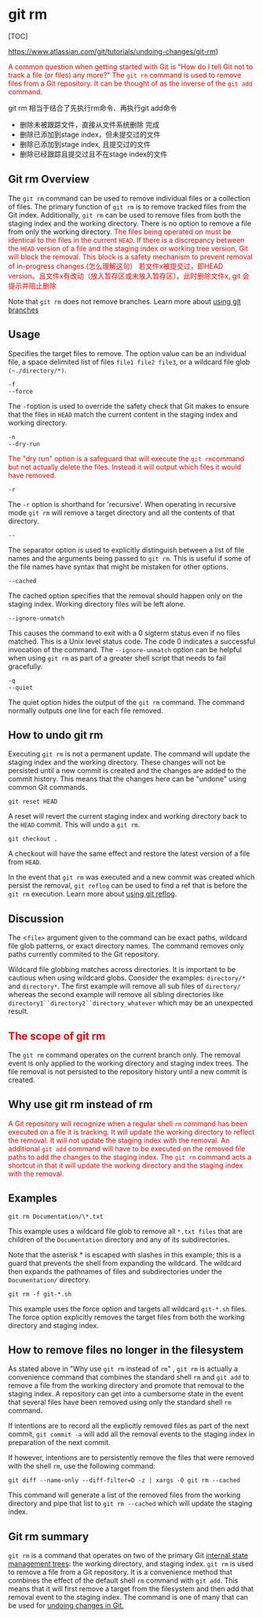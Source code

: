 # git rm

[TOC]

https://www.atlassian.com/git/tutorials/undoing-changes/git-rm)



<font color="red">A common question when getting started with Git is "How do I tell Git not to track a file (or files) any more?" The `git rm` command is used to remove files from a Git repository. It can be thought of as the inverse of the `git add` command.</font>



git rm 相当于结合了先执行rm命令、再执行git add命令

* 删除未被跟踪文件，直接从文件系统删除 完成
* 删除已添加到stage index，但未提交过的文件
* 删除已添加到stage index, 且提交过的文件
* 删除已经跟踪且提交过且不在stage index的文件

## Git rm Overview

The `git rm` command can be used to remove individual files or a collection of files. The primary function of `git rm` is to remove tracked files from the Git index. Additionally, `git rm` can be used to remove files from both the staging index and the working directory. There is no option to remove a file from only the working directory.<font color="red"> The files being operated on must be identical to the files in the current `HEAD`. If there is a discrepancy between the `HEAD` version of a file and the staging index or working tree version, Git will block the removal. This block is a safety mechanism to prevent removal of in-progress changes.(怎么理解这句） 若文件x被提交过，即HEAD version。且文件x有改动（放入暂存区或未放入暂存区）。此时删除文件x, git 会提示并阻止删除</font>



Note that `git rm` does not remove branches. Learn more about [using git branches](https://www.atlassian.com/git/tutorials/using-branches)

## Usage

Specifies the target files to remove. The option value can be an individual file, a space delimited list of files `file1 file2 file3`, or a wildcard file glob `(~./directory/*)`.

```
-f
--force
```

The `-f`option is used to override the safety check that Git makes to ensure that the files in `HEAD` match the current content in the staging index and working directory.



```
-n
--dry-run
```

<font color="red">The "dry run" option is a safeguard that will execute the `git rm`command but not  actually delete the files. Instead it will output which files it would have removed.</font>



```
-r
```

The `-r` option is shorthand for 'recursive'. When operating in recursive mode `git rm` will remove a target directory and all the contents of that directory.

```
--
```

The separator option is used to explicitly distinguish between a list of file names and the arguments being passed to `git rm`. This is useful if some of the file names have syntax that might be mistaken for other options.

```
--cached
```

The cached option specifies that the removal should happen only on the staging index. Working directory files will be left alone.

```
--ignore-unmatch
```

This causes the command to exit with a 0 sigterm status even if no files matched. This is a Unix level status code. The code 0 indicates a successful invocation of the command. The `--ignore-unmatch` option can be helpful when using `git rm` as part of a greater shell script that needs to fail gracefully.

```
-q
--quiet
```

The quiet option hides the output of the `git rm` command. The command normally outputs one line for each file removed.

## How to undo git rm

Executing `git rm` is not a permanent update. The command will update the staging index and the working directory. These changes will not be persisted until a new commit is created and the changes are added to the commit history. This means that the changes here can be "undone" using common Git commands.

```
git reset HEAD
```

A reset will revert the current staging index and working directory back to the `HEAD` commit. This will undo a `git rm`.

```
git checkout .
```

A checkout will have the same effect and restore the latest version of a file from `HEAD`.

In the event that `git rm` was executed and a new commit was created which persist the removal, `git reflog` can be used to find a ref that is before the `git rm` execution. Learn more about [using git reflog](https://www.atlassian.com/git/tutorials/rewriting-history/git-reflog).

## Discussion

The <`file>` argument given to the command can be exact paths, wildcard file glob patterns, or exact directory names. The command removes only paths currently commited to the Git repository.

Wildcard file globbing matches across directories. It is important to be cautious when using wildcard globs. Consider the examples: `directory/*` and `directory*`. The first example will remove all sub files of `directory/` whereas the second example will remove all sibling directories like `directory1``directory2``directory_whatever` which may be an unexpected result.

## <font color="red">The scope of git rm</font>

The `git rm` command operates on the current branch only. The removal event is only applied to the working directory and staging index trees. The file removal is not persisted to the repository history until a new commit is created.

## Why use git rm instead of rm

<font color="red">A Git repository will recognize when a regular shell `rm` command has been executed on a file it is tracking. It will update the working directory to reflect the removal. It will not update the staging index with the removal. An additional `git add` command will have to be executed on the removed file paths to add the changes to the staging index. The `git rm` command acts a shortcut in that it will update the working directory and the staging index with the removal.</font>

## Examples

```
git rm Documentation/\*.txt
```

This example uses a wildcard file glob to remove all `*.txt files` that are children of the `Documentation` directory and any of its subdirectories.

Note that the asterisk * is escaped with slashes in this example; this is a guard that prevents the shell from expanding the wildcard. The wildcard then expands the pathnames of files and subdirectories under the `Documentation/` directory.

```
git rm -f git-*.sh
```

This example uses the force option and targets all wildcard `git-*.sh` files. The force option explicitly removes the target files from both the working directory and staging index.

## How to remove files no longer in the filesystem

As stated above in "Why use `git rm` instead of `rm`" , `git rm` is actually a convenience command that combines the standard shell `rm` and `git add` to remove a file from the working directory and promote that removal to the staging index. A repository can get into a cumbersome state in the event that several files have been removed using only the standard shell `rm` command.

If intentions are to record all the explicitly removed files as part of the next commit, `git commit -a` will add all the removal events to the staging index in preparation of the next commit.

If however, intentions are to persistently remove the files that were removed with the shell `rm`, use the following command:

```
git diff --name-only --diff-filter=D -z | xargs -0 git rm --cached
```

This command will generate a list of the removed files from the working directory and pipe that list to `git rm --cached` which will update the staging index.

## Git rm summary

`git rm` is a command that operates on two of the primary Git [internal state management trees](https://www.atlassian.com/git/tutorials/undoing-changes/git-reset): the working directory, and staging index. `git rm` is used to remove a file from a Git repository. It is a convenience method that combines the effect of the default shell `rm` command with `git add`. This means that it will first remove a target from the filesystem and then add that removal event to the staging index. The command is one of many that can be used for [undoing changes in Git.](https://www.atlassian.com/git/tutorials/undoing-changes)